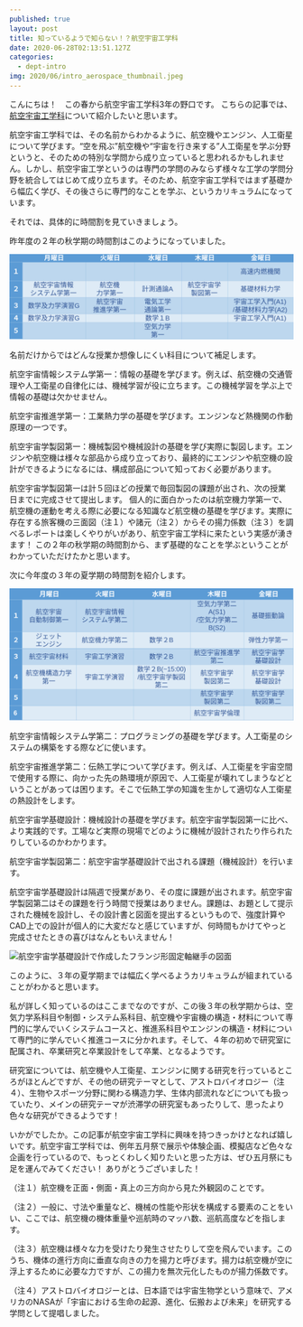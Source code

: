 ```yaml
---
published: true
layout: post
title: 知っているようで知らない！？航空宇宙工学科
date: 2020-06-28T02:13:51.127Z
categories:
  - dept-intro
img: 2020/06/intro_aerospace_thumbnail.jpeg
---
```


こんにちは！　この春から航空宇宙工学科3年の野口です。
こちらの記事では、[航空宇宙工学科](http://www.aerospace.t.u-tokyo.ac.jp/index.html)について紹介したいと思います。

航空宇宙工学科では、その名前からわかるように、航空機やエンジン、人工衛星について学びます。“空を飛ぶ”航空機や“宇宙を行き来する”人工衛星を学ぶ分野というと、そのための特別な学問から成り立っていると思われるかもしれません。しかし、航空宇宙工学というのは専門の学問のみならず様々な工学の学問分野を統合してはじめて成り立ちます。そのため、航空宇宙工学科ではまず基礎から幅広く学び、その後さらに専門的なことを学ぶ、というカリキュラムになっています。

それでは、具体的に時間割を見ていきましょう。

昨年度の２年の秋学期の時間割はこのようになっていました。


![Table](/assets/images/2020/06/intro_aerospace_table1.png)

名前だけからではどんな授業か想像しにくい科目について補足します。

航空宇宙情報システム学第一：情報の基礎を学びます。例えば、航空機の交通管理や人工衛星の自律化には、機械学習が役に立ちます。この機械学習を学ぶ上で情報の基礎は欠かせません。

航空宇宙推進学第一：工業熱力学の基礎を学びます。エンジンなど熱機関の作動原理の一つです。

航空宇宙学製図第一：機械製図や機械設計の基礎を学び実際に製図します。エンジンや航空機は様々な部品から成り立っており、最終的にエンジンや航空機の設計ができるようになるには、構成部品について知っておく必要があります。

航空宇宙学製図第一は計５回ほどの授業で毎回製図の課題が出され、次の授業日までに完成させて提出します。
個人的に面白かったのは航空機力学第一で、航空機の運動を考える際に必要になる知識など航空機の基礎を学びます。実際に存在する旅客機の三面図（注１）や諸元（注２）からその揚力係数（注３）を調べるレポートは楽しくやりがいがあり、航空宇宙工学科に来たという実感が湧きます！
この２年の秋学期の時間割から、まず基礎的なことを学ぶということがわかっていただけたかと思います。

次に今年度の３年の夏学期の時間割を紹介します。

![Table](/assets/images/2020/06/intro_aerospace_table2.png)

航空宇宙情報システム学第二：プログラミングの基礎を学びます。人工衛星のシステムの構築をする際などに使います。

航空宇宙推進学第二：伝熱工学について学びます。例えば、人工衛星を宇宙空間で使用する際に、向かった先の熱環境が原因で、人工衛星が壊れてしまうなどということがあっては困ります。そこで伝熱工学の知識を生かして適切な人工衛星の熱設計をします。

航空宇宙学基礎設計：機械設計の基礎を学びます。航空宇宙学製図第一に比べ、より実践的です。工場など実際の現場でどのように機械が設計されたり作られたりしているのかわかります。

航空宇宙学製図第二：航空宇宙学基礎設計で出される課題（機械設計）を行います。

航空宇宙学基礎設計は隔週で授業があり、その度に課題が出されます。航空宇宙学製図第二はその課題を行う時間で授業はありません。課題は、お題として提示された機械を設計し、その設計書と図面を提出するというもので、強度計算やCAD上での設計が個人的に大変だなと感じていますが、何時間もかけてやっと完成させたときの喜びはなんともいえません！

![航空宇宙学基礎設計で作成したフランジ形固定軸継手の図面](/assets/images/2020/06/intro_aerospace.png)

このように、３年の夏学期までは幅広く学べるようカリキュラムが組まれていることがわかると思います。

私が詳しく知っているのはここまでなのですが、この後３年の秋学期からは、空気力学系科目や制御・システム系科目、航空機や宇宙機の構造・材料について専門的に学んでいくシステムコースと、推進系科目やエンジンの構造・材料について専門的に学んでいく推進コースに分かれます。そして、４年の初めで研究室に配属され、卒業研究と卒業設計をして卒業、となるようです。

研究室については、航空機や人工衛星、エンジンに関する研究を行っているところがほとんどですが、その他の研究テーマとして、アストロバイオロジー（注４）、生物やスポーツ分野に関わる構造力学、生体内部流れなどについても扱っていたり、メインの研究テーマが渋滞学の研究室もあったりして、思ったより色々な研究ができるようです！

いかがでしたか。この記事が航空宇宙工学科に興味を持つきっかけとなれば嬉しいです。航空宇宙工学科では、例年五月祭で展示や体験企画、模擬店など色々な企画を行っているので、もっとくわしく知りたいと思った方は、ぜひ五月祭にも足を運んでみてください！
ありがとうございました！



（注１）航空機を正面・側面・真上の三方向から見た外観図のことです。

（注２）一般に、寸法や重量など、機械の性能や形状を構成する要素のことをいい、ここでは、航空機の機体重量や巡航時のマッハ数、巡航高度などを指します。

（注３）航空機は様々な力を受けたり発生させたりして空を飛んでいます。このうち、機体の進行方向に垂直な向きの力を揚力と呼びます。揚力は航空機が空に浮上するために必要な力ですが、この揚力を無次元化したものが揚力係数です。

（注４）アストロバイオロジーとは、日本語では宇宙生物学という意味で、アメリカのNASAが「宇宙における生命の起源、進化、伝搬および未来」を研究する学問として提唱しました。
